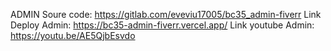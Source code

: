 ADMIN Soure code: https://gitlab.com/eveviu17005/bc35_admin-fiverr
Link Deploy Admin: https://bc35-admin-fiverr.vercel.app/
Link youtube Admin: https://youtu.be/AE5QjbEsvdo
